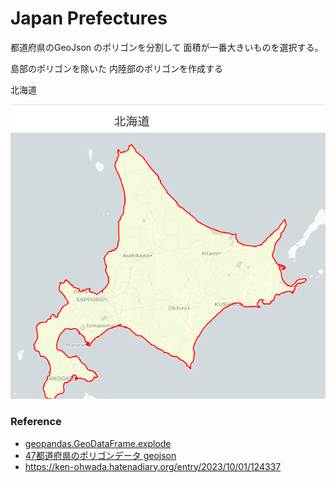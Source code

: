 Japan Prefectures
===============

都道府県のGeoJson のポリゴンを分割して
面積が一番大きいものを選択する。

島部のポリゴンを除いた
内陸部のポリゴンを作成する


北海道

![hokkaido](https://github.com/ohwada/World_Countries/blob/main/geoPandas/polygon_largest/japan_prefectures/screenshots/hokkaodo.png)

### Reference 

- [geopandas.GeoDataFrame.explode](https://geopandas.org/en/stable/docs/reference/api/geopandas.GeoDataFrame.explode.html)
- [47都道府県のポリゴンデータ geojson](https://japonyol.net/editor/article/47-prefectures-geojson.html)
- https://ken-ohwada.hatenadiary.org/entry/2023/10/01/124337
